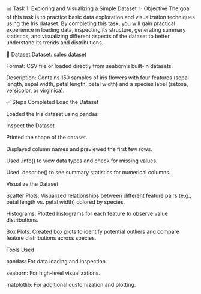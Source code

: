 📊 Task 1: Exploring and Visualizing a Simple Dataset
✨ Objective
The goal of this task is to practice basic data exploration and visualization techniques using the Iris dataset. By completing this task, you will gain practical experience in loading data, inspecting its structure, generating summary statistics, and visualizing different aspects of the dataset to better understand its trends and distributions.

📁 Dataset
Dataset: sales dataset

Format: CSV file or loaded directly from seaborn’s built-in datasets.

Description: Contains 150 samples of iris flowers with four features (sepal length, sepal width, petal length, petal width) and a species label (setosa, versicolor, or virginica).

✅ Steps Completed
Load the Dataset

Loaded the Iris dataset using pandas 

Inspect the Dataset

Printed the shape of the dataset.

Displayed column names and previewed the first few rows.

Used .info() to view data types and check for missing values.

Used .describe() to see summary statistics for numerical columns.

Visualize the Dataset

Scatter Plots: Visualized relationships between different feature pairs (e.g., petal length vs. petal width) colored by species.

Histograms: Plotted histograms for each feature to observe value distributions.

Box Plots: Created box plots to identify potential outliers and compare feature distributions across species.

Tools Used

pandas: For data loading and inspection.

seaborn: For high-level visualizations.

matplotlib: For additional customization and plotting.

